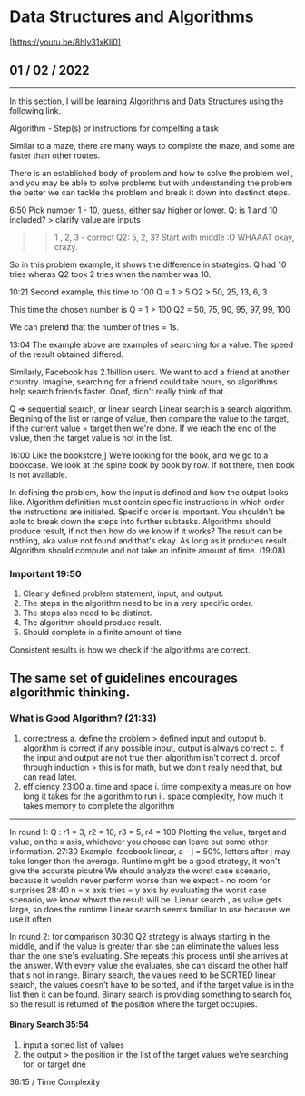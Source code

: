 # Data Structures and Algorithms
[https://youtu.be/8hly31xKli0]
## 01 / 02 / 2022

---
In this section, I will be learning Algorithms and Data Structures using the following link.

Algorithm - Step(s) or instructions for compelting a task

Similar to a maze, there are many ways to complete the maze, and some are faster than other routes.

There is an established body of problem and how to solve the problem well, and you may be able to solve problems but with understanding the problem the better we can tackle the problem and break it down into destinct steps. 

6:50
Pick number 1 - 10, guess, either say higher or lower.
Q: is 1 and 10 included? > clarify value are inputs
 > > 1 , 2, 3 - correct
Q2: 5, 2, 3?
    Start with middle :O WHAAAT okay, crazy.

So in this problem example, it shows the difference in strategies. Q had 10 tries wheras Q2 took 2 tries when the namber was 10.

10:21
Second example, this time to 100
Q = 1 > 5
Q2 > 50, 25, 13, 6, 3

This time the chosen number is 
Q = 1 > 100
Q2 = 50, 75, 90, 95, 97, 99, 100

We can pretend that the number of tries = 1s.

13:04
The example above are examples of searching for a value. The speed of the result obtained differed. 

Similarly, Facebook has 2.1billion users. We want to add a friend at another country. Imagine, searching for a friend could take hours, so algorithms help search friends faster.
Ooof, didn't really think of that.

Q => sequential search, or linear search
Linear search is a search algorithm. Begining of the list or range of value, then compare the value to the target, if the current value = target then we're done. If we reach the end of the value, then the target value is not in the list.

16:00
Like the bookstore,]
We're looking for the book, and we go to a bookcase. We look at the spine book by book by row. If not there, then book is not available. 

In defining the problem, how the input is defined and how the output looks like.
Algorithm definition must contain specific instructions in which order the instructions are initiated. Specific order is important.
You shouldn't be able to break down the steps into further subtasks. 
Algorithms should produce result, if not then how do we know if it works? The result can be nothing, aka value not found and that's okay. As long as it produces result.
Algorithm should compute and not take an infinite amount of time. (19:08)


### Important 19:50
1. Clearly defined problem statement, input, and output.
2. The steps in the algorithm need to be in a very specific order.
3. The steps also need to be distinct.
4. The algorithm should produce result.
5. Should complete in a finite amount of time

Consistent results is how we check if the algorithms are correct.

The same set of guidelines encourages algorithmic thinking.
---

### What is Good Algorithm?  (21:33)
1. correctness
    a. define the problem > defined input and outpput
    b. algorithm is correct if any possible input, output is always correct
    c. if the input and output are not true then algorithm isn't correct
    d. proof through induction > this is for math, but we don't really need that, but can read later.
2. efficiency 23:00
    a. time and space
     i. time complexity a measure on how long it takes for the algorithm to run
     ii. space complexity, how much it takes memory to complete the algorithm
---
In round 1:
Q : r1 = 3, r2 = 10, r3 = 5, r4 = 100
Plotting the value, target and value, on the x axis, whichever you choose can leave out some other information.
27:30
Example, facebook linear, a - j = 50%, letters after j may take longer than the average.
Runtime might be a good strategy, it won't give the accurate picutre
We should analyze the worst case scenario, because it wouldn never perform worse than we expect - no room for surprises
28:40
n = x axis 
tries = y axis
by evaluating the worst case scenario, we know whwat the result will be.
Lienar search , as value gets large, so does the runtime 
Linear search seems familiar to use because we use it often

In round 2: for comparison 30:30
Q2 strategy is always starting in the middle, and if the value is greater than she can eliminate the values less than the one she's evaluating. She repeats this process until she arrives at the answer.
With every value she evaluates, she can discard the other half that's not in range.
Binary search, the values need to be SORTED
linear search, the values doesn't have to be sorted, and if the target value is in the list then it can be found.
Binary search is providing something to search for, so the result is returned of the position where the target occupies.

#### Binary Search 35:54
1. input a sorted list of values
2. the output > the position in the list of the target values we're searching for, or target dne

36:15 / Time Complexity